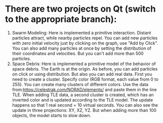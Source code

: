 # There are two projects on Qt (switch to the appropriate branch):
1) Swarm Modeling:
Here is implemented a primitive interaction. Distant particles attract, while nearby particles repel. You can add new particles with zero initial velocity just by clicking on the graph, use "Add by Click". You can also add many particles at once by setting the distribution of their coordinates and velocities. But you can't add more than 500 particles.
2) Space Debris:
Here is implemented a primitive model of the behavior of space debris. The Earth is at the origin. As before, you can add particles on click or using distribution. But also you can add real data. First you need to create a cluster. Specify color (RGB format, each value from 0 to 255). You can create many clusters of different colors. Use the data from:https://celestrak.com/NORAD/elements/ and paste them in the line TLE. When adding TLE data, a second cluster is created, which has an inverted color and is updated according to the TLE model. The update happens so that 1 real second = 10 virtual seconds. You can also see the update in three projections: XY, XZ, YZ. But when adding more than 100 objects, the model starts to slow down.
